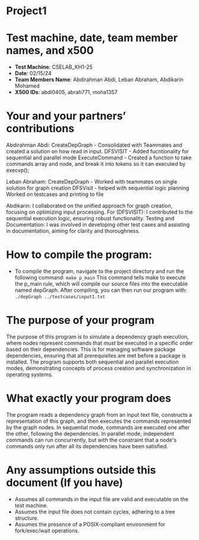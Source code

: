 # Project1


# Test machine, date, team member names, and x500

* **Test Machine**: CSELAB_KH1-25
* **Date**: 02/15/24
* **Team Members Name**: Abdirahman Abdi, Leban Abraham, Abdikarin Mohamed
* **X500 IDs**: abdi0405, abrah771, moha1357



# Your and your partners’ contributions

Abdirahman Abdi:
CreateDepGraph - Consolidated with Teammates and created a solution on how read in input.
DFSVISIT - Added fucntionality for sequential and parallel mode
ExecuteCommand - Created a function to take commands array and node, and break it into tokens so it can 
    executed by execvp();


Leban Abraham:
CreateDepGraph - Worked with teammates on single solution for graph creation
DFSVisit - helped with sequential logic planning
Worked on testcases and printing to file




Abdikarin:
I collaborated on the unified approach for graph creation, focusing on optimizing input processing. For (DFSVISIT): I contributed to the sequential execution logic, ensuring robust functionality. Testing and Documentation: I was involved in developing other test cases and assisting in documentation, aiming for clarity and thoroughness.



# How to compile the program:
* To compile the program, navigate to the project directory and run the following command: ```make p_main``` This command tells make to execute the p_main rule, which will compile our source files into the executable named depGraph. After compiling, you can then run our program with: ```./depGraph ../testcases/input1.txt```



# The purpose of your program
The purpose of this program is to simulate a dependency graph execution, where nodes represent commands that must be executed in a specific order based on their dependencies. This is for managing software package dependencies, ensuring that all prerequisites are met before a package is installed. The program supports both sequential and parallel execution modes, demonstrating concepts of process creation and synchronization in operating systems.

# What exactly your program does
The program reads a dependency graph from an input text file, constructs a representation of this graph, and then executes the commands represented by the graph nodes. In sequential mode, commands are executed one after the other, following the dependencies. In parallel mode, independent commands can run concurrently, but with the constraint that a node's commands only run after all its dependencies have been satisfied.

# Any assumptions outside this document (If you have)
* Assumes all commands in the input file are valid and executable on the test machine.
* Assumes the input file does not contain cycles, adhering to a tree structure.
* Assumes the presence of a POSIX-compliant environment for fork/exec/wait operations.
